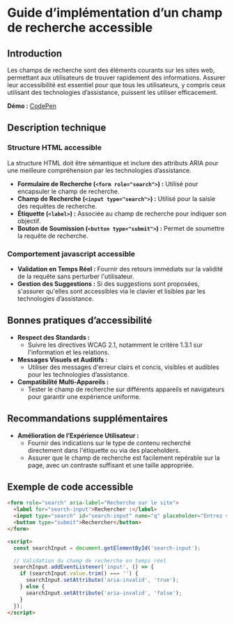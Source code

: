 # Guide d’implémentation d’un champ de recherche accessible

## Introduction

Les champs de recherche sont des éléments courants sur les sites web, permettant aux utilisateurs de trouver rapidement des informations. Assurer leur accessibilité est essentiel pour que tous les utilisateurs, y compris ceux utilisant des technologies d’assistance, puissent les utiliser efficacement.

**Démo :** [CodePen](https://codepen.io/numera11y/pen/OPLvQQV)

## Description technique

### Structure HTML accessible

La structure HTML doit être sémantique et inclure des attributs ARIA pour une meilleure compréhension par les technologies d’assistance.

- **Formulaire de Recherche (`<form role="search">`) :** Utilisé pour encapsuler le champ de recherche.
- **Champ de Recherche (`<input type="search">`) :** Utilisé pour la saisie des requêtes de recherche.
- **Étiquette (`<label>`) :** Associée au champ de recherche pour indiquer son objectif.
- **Bouton de Soumission (`<button type="submit">`) :** Permet de soumettre la requête de recherche.

### Comportement javascript accessible

- **Validation en Temps Réel :** Fournir des retours immédiats sur la validité de la requête sans perturber l'utilisateur.
- **Gestion des Suggestions :** Si des suggestions sont proposées, s'assurer qu'elles sont accessibles via le clavier et lisibles par les technologies d’assistance.

## Bonnes pratiques d’accessibilité

- **Respect des Standards :**
  - Suivre les directives WCAG 2.1, notamment le critère 1.3.1 sur l'information et les relations.
- **Messages Visuels et Auditifs :**
  - Utiliser des messages d'erreur clairs et concis, visibles et audibles pour les technologies d’assistance.
- **Compatibilité Multi-Appareils :**
  - Tester le champ de recherche sur différents appareils et navigateurs pour garantir une expérience uniforme.

## Recommandations supplémentaires

- **Amélioration de l’Expérience Utilisateur :**
  - Fournir des indications sur le type de contenu recherché directement dans l'étiquette ou via des placeholders.
  - Assurer que le champ de recherche est facilement repérable sur la page, avec un contraste suffisant et une taille appropriée.

## Exemple de code accessible

```html
<form role="search" aria-label="Recherche sur le site">
  <label for="search-input">Rechercher :</label>
  <input type="search" id="search-input" name="q" placeholder="Entrez votre recherche" aria-required="true">
  <button type="submit">Rechercher</button>
</form>

<script>
  const searchInput = document.getElementById('search-input');

  // Validation du champ de recherche en temps réel
  searchInput.addEventListener('input', () => {
    if (searchInput.value.trim() === '') {
      searchInput.setAttribute('aria-invalid', 'true');
    } else {
      searchInput.setAttribute('aria-invalid', 'false');
    }
  });
</script>
```

